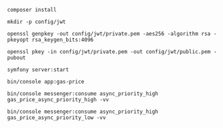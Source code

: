 `composer install`


`mkdir -p config/jwt`

`openssl genpkey -out config/jwt/private.pem -aes256 -algorithm rsa -pkeyopt rsa_keygen_bits:4096`

`openssl pkey -in config/jwt/private.pem -out config/jwt/public.pem -pubout`


`symfony server:start`


`bin/console app:gas-price`

`bin/console messenger:consume async_priority_high gas_price_async_priority_high -vv`

`bin/console messenger:consume async_priority_high gas_price_async_priority_low -vv`